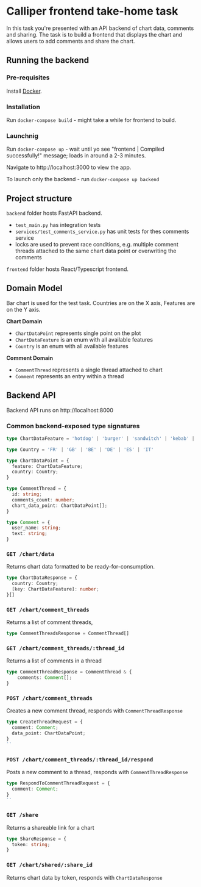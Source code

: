 # Calliper frontend take-home task

In this task you're presented with an API backend of chart data, comments and sharing.
The task is to build a frontend that displays the chart and allows users to add comments and share the chart.

## Running the backend

### Pre-requisites

Install [Docker](https://www.docker.com/get-started/).

### Installation

Run `docker-compose build` - might take a while for frontend to build.

### Launchnig

Run `docker-compose up` - wait until yo see "frontend | Compiled successfully!" message; loads in around a 2-3 minutes.

Navigate to http://localhost:3000 to view the app.

To launch only the backend - run `docker-compose up backend`

## Project structure

`backend` folder hosts FastAPI backend.

- `test_main.py` has integration tests
- `services/test_comments_service.py` has unit tests for thes comments service
- locks are used to prevent race conditions, e.g. multiple comment threads attached to the same chart data point or overwriting the comments

`frontend` folder hosts React/Typescript frontend.

## Domain Model

Bar chart is used for the test task. Countries are on the X axis, Features are on the Y axis.

**Chart Domain**

- `ChartDataPoint` represents single point on the plot
- `ChartDataFeature` is an enum with all available features
- `Country` is an enum with all available features

**Comment Domain**

- `CommentThread` represents a single thread attached to chart
- `Comment` represents an entry within a thread

## Backend API

Backend API runs on http://localhost:8000

### Common backend-exposed type signatures

```typescript
type ChartDataFeature = 'hotdog' | 'burger' | 'sandwitch' | 'kebab' | 'fries' | 'donut';

type Country = 'FR' | 'GB' | 'BE' | 'DE' | 'ES' | 'IT'

type ChartDataPoint = {
  feature: ChartDataFeature;
  country: Country;
}

type CommentThread = {
  id: string;
  comments_count: number;
  chart_data_point: ChartDataPoint[];
}

type Comment = {
  user_name: string;
  text: string;
}
```

### `GET /chart/data`

Returns chart data formatted to be ready-for-consumption.

```typescript
type ChartDataResponse = {
  country: Country;
  [key: ChartDataFeature]: number;
}[]
```

### `GET /chart/comment_threads`

Returns a list of comment threads, 

```typescript
type CommentThreadsResponse = CommentThread[]
```


### `GET /chart/comment_threads/:thread_id`

Returns a list of comments in a thread

```typescript
type CommentThreadResponse = CommentThread & {
    comments: Comment[];
}
```


### `POST /chart/comment_threads`

Creates a new comment thread, responds with `CommentThreadResponse`

```typescript
type CreateThreadRequest = {
  comment: Comment;
  data_point: ChartDataPoint;
}
``
```

### `POST /chart/comment_threads/:thread_id/respond`

Posts a new comment to a thread, responds with `CommentThreadResponse`

```typescript
type RespondToCommentThreadRequest = {
  comment: Comment;
}
``
```

### `GET /share`

Returns a shareable link for a chart

```typescript
type ShareResponse = {
  token: string;
}
```

### `GET /chart/shared/:share_id`

Returns chart data by token, responds with `ChartDataResponse`

